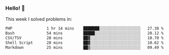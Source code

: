 ### Hello! 👋

This week I solved problems in:

<!--START_SECTION:waka-->

```txt
PHP               1 hr 14 mins    ███████░░░░░░░░░░░░░░░░░░   27.38 %
Bash              54 mins         █████░░░░░░░░░░░░░░░░░░░░   20.12 %
CSV/TSV           28 mins         ██▓░░░░░░░░░░░░░░░░░░░░░░   10.70 %
Shell Script      28 mins         ██▓░░░░░░░░░░░░░░░░░░░░░░   10.62 %
Markdown          25 mins         ██▒░░░░░░░░░░░░░░░░░░░░░░   09.49 %
```

<!--END_SECTION:waka-->
